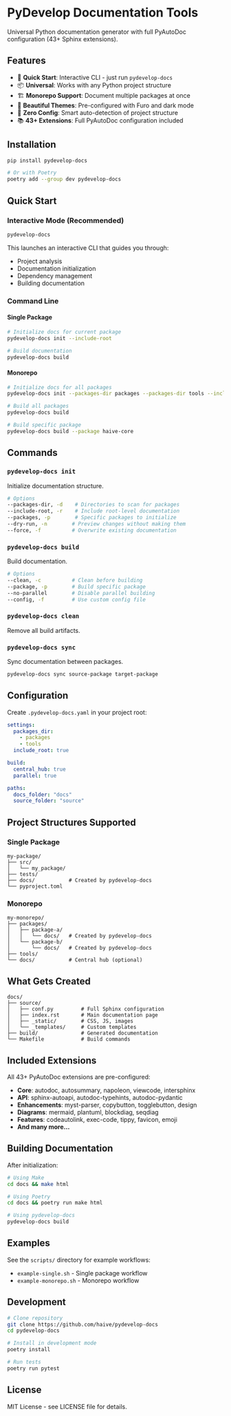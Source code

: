# PyDevelop Documentation Tools

Universal Python documentation generator with full PyAutoDoc configuration (43+ Sphinx extensions).

## Features

- 🚀 **Quick Start**: Interactive CLI - just run `pydevelop-docs`
- 📦 **Universal**: Works with any Python project structure
- 🏗️ **Monorepo Support**: Document multiple packages at once
- 🎨 **Beautiful Themes**: Pre-configured with Furo and dark mode
- 🔧 **Zero Config**: Smart auto-detection of project structure
- 📚 **43+ Extensions**: Full PyAutoDoc configuration included

## Installation

```bash
pip install pydevelop-docs

# Or with Poetry
poetry add --group dev pydevelop-docs
```

## Quick Start

### Interactive Mode (Recommended)

```bash
pydevelop-docs
```

This launches an interactive CLI that guides you through:

- Project analysis
- Documentation initialization
- Dependency management
- Building documentation

### Command Line

#### Single Package

```bash
# Initialize docs for current package
pydevelop-docs init --include-root

# Build documentation
pydevelop-docs build
```

#### Monorepo

```bash
# Initialize docs for all packages
pydevelop-docs init --packages-dir packages --packages-dir tools --include-root

# Build all packages
pydevelop-docs build

# Build specific package
pydevelop-docs build --package haive-core
```

## Commands

### `pydevelop-docs init`

Initialize documentation structure.

```bash
# Options
--packages-dir, -d    # Directories to scan for packages
--include-root, -r    # Include root-level documentation
--packages, -p        # Specific packages to initialize
--dry-run, -n        # Preview changes without making them
--force, -f          # Overwrite existing documentation
```

### `pydevelop-docs build`

Build documentation.

```bash
# Options
--clean, -c          # Clean before building
--package, -p        # Build specific package
--no-parallel        # Disable parallel building
--config, -f         # Use custom config file
```

### `pydevelop-docs clean`

Remove all build artifacts.

### `pydevelop-docs sync`

Sync documentation between packages.

```bash
pydevelop-docs sync source-package target-package
```

## Configuration

Create `.pydevelop-docs.yaml` in your project root:

```yaml
settings:
  packages_dir:
    - packages
    - tools
  include_root: true

build:
  central_hub: true
  parallel: true

paths:
  docs_folder: "docs"
  source_folder: "source"
```

## Project Structures Supported

### Single Package

```
my-package/
├── src/
│   └── my_package/
├── tests/
├── docs/           # Created by pydevelop-docs
└── pyproject.toml
```

### Monorepo

```
my-monorepo/
├── packages/
│   ├── package-a/
│   │   └── docs/   # Created by pydevelop-docs
│   └── package-b/
│       └── docs/   # Created by pydevelop-docs
├── tools/
└── docs/           # Central hub (optional)
```

## What Gets Created

```
docs/
├── source/
│   ├── conf.py         # Full Sphinx configuration
│   ├── index.rst       # Main documentation page
│   ├── _static/        # CSS, JS, images
│   └── _templates/     # Custom templates
├── build/              # Generated documentation
└── Makefile            # Build commands
```

## Included Extensions

All 43+ PyAutoDoc extensions are pre-configured:

- **Core**: autodoc, autosummary, napoleon, viewcode, intersphinx
- **API**: sphinx-autoapi, autodoc-typehints, autodoc-pydantic
- **Enhancements**: myst-parser, copybutton, togglebutton, design
- **Diagrams**: mermaid, plantuml, blockdiag, seqdiag
- **Features**: codeautolink, exec-code, tippy, favicon, emoji
- **And many more...**

## Building Documentation

After initialization:

```bash
# Using Make
cd docs && make html

# Using Poetry
cd docs && poetry run make html

# Using pydevelop-docs
pydevelop-docs build
```

## Examples

See the `scripts/` directory for example workflows:

- `example-single.sh` - Single package workflow
- `example-monorepo.sh` - Monorepo workflow

## Development

```bash
# Clone repository
git clone https://github.com/haive/pydevelop-docs
cd pydevelop-docs

# Install in development mode
poetry install

# Run tests
poetry run pytest
```

## License

MIT License - see LICENSE file for details.
